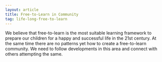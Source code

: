 ```yaml
---
layout: article
title: Free-to-Learn in Community
tag: life-long-free-to-learn
---
```

We believe that free-to-learn is the most suitable learning framework to prepare our children for a happy and successful life in the 21st century. At the same time there are no patterns yet how to create a free-to-learn community. We need to follow developments in this area and connect with others attempting the same.
